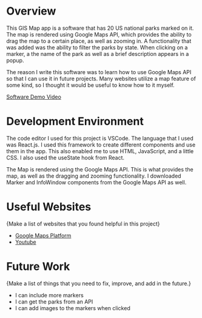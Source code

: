 # Overview

This GIS Map app is a software that has 20 US national parks marked on it. The map is rendered using Google Maps API, which provides the ability to drag the map to a certain place, as well as zooming in. A functionality that was added was the ability to filter the parks by state. When clicking on a marker, a the name of the park as well as a brief description appears in a popup.

The reason I write this software was to learn how to use Google Maps API so that I can use it in future projects. Many websites utilize a map feature of some kind, so I thought it would be useful to know how to it myself.



[Software Demo Video](https://youtu.be/rTmbdA-J0vQ)

# Development Environment

The code editor I used for this project is VSCode. The language that I used was React.js. I used this framework to create different components and use them in the app. This also enabled me to use HTML, JavaScript, and a little CSS. I also used the useState hook from React.

The Map is rendered using the Google Maps API. This is what provides the map, as well as the dragging and zooming functionality. I downloaded Marker and InfoWindow components from the Google Maps API as well.

# Useful Websites

{Make a list of websites that you found helpful in this project}
* [Google Maps Platform](https://developers.google.com/maps/documentation/javascript/tutorials)
* [Youtube](https://www.youtube.com/watch?v=iP3DnhCUIsE)

# Future Work

{Make a list of things that you need to fix, improve, and add in the future.}
* I can include more markers
* I can get the parks from an API
* I can add images to the markers when clicked